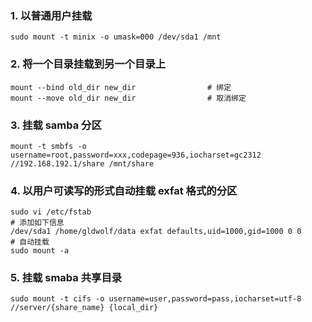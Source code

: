 ### 1. 以普通用户挂载

```shell
sudo mount -t minix -o umask=000 /dev/sda1 /mnt
```

### 2. 将一个目录挂载到另一个目录上

```shell
mount --bind old_dir new_dir                # 绑定
mount --move old_dir new_dir                # 取消绑定
```

### 3. 挂载 samba 分区

```shell
mount -t smbfs -o username=root,password=xxx,codepage=936,iocharset=gc2312 //192.168.192.1/share /mnt/share
```

### 4. 以用户可读写的形式自动挂载 exfat 格式的分区
```shell
sudo vi /etc/fstab
# 添加如下信息
/dev/sda1 /home/gldwolf/data exfat defaults,uid=1000,gid=1000 0 0
# 自动挂载
sudo mount -a
```
### 5. 挂载 smaba 共享目录

```shell
sudo mount -t cifs -o username=user,password=pass,iocharset=utf-8 //server/{share_name} {local_dir}
```